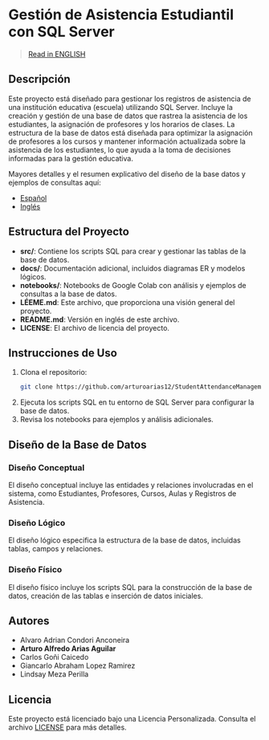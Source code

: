 # Gestión de Asistencia Estudiantil con SQL Server

> [Read in ENGLISH](README.md)

## Descripción
Este proyecto está diseñado para gestionar los registros de asistencia de una institución educativa (escuela) utilizando SQL Server. Incluye la creación y gestión de una base de datos que rastrea la asistencia de los estudiantes, la asignación de profesores y los horarios de clases. La estructura de la base de datos está diseñada para optimizar la asignación de profesores a los cursos y mantener información actualizada sobre la asistencia de los estudiantes, lo que ayuda a la toma de decisiones informadas para la gestión educativa.

Mayores detalles y el resumen explicativo del diseño de la base datos y ejemplos de consultas aquí:
- [Español](docs/RESUMEN_DEL_DISEÑO_Y_CONSULTAS.md)
- [Inglés](docs/DESIGN_EXPLANATION_AND_QUERIES.md)

## Estructura del Proyecto
- **src/**: Contiene los scripts SQL para crear y gestionar las tablas de la base de datos.
- **docs/**: Documentación adicional, incluidos diagramas ER y modelos lógicos.
- **notebooks/**: Notebooks de Google Colab con análisis y ejemplos de consultas a la base de datos.
- **LÉEME.md**: Este archivo, que proporciona una visión general del proyecto.
- **README.md**: Versión en inglés de este archivo.
- **LICENSE**: El archivo de licencia del proyecto.

## Instrucciones de Uso
1. Clona el repositorio:
   ```sh
   git clone https://github.com/arturoarias12/StudentAttendanceManagement_SQL/
   ```
2. Ejecuta los scripts SQL en tu entorno de SQL Server para configurar la base de datos.
3. Revisa los notebooks para ejemplos y análisis adicionales.

## Diseño de la Base de Datos

### Diseño Conceptual
El diseño conceptual incluye las entidades y relaciones involucradas en el sistema, como Estudiantes, Profesores, Cursos, Aulas y Registros de Asistencia.

### Diseño Lógico
El diseño lógico especifica la estructura de la base de datos, incluidas tablas, campos y relaciones.

### Diseño Físico
El diseño físico incluye los scripts SQL para la construcción de la base de datos, creación de las tablas e inserción de datos iniciales.

## Autores
- Alvaro Adrian Condori Anconeira
- **Arturo Alfredo Arias Aguilar**
- Carlos Goñi Caicedo
- Giancarlo Abraham Lopez Ramirez
- Lindsay Meza Perilla

## Licencia
Este proyecto está licenciado bajo una Licencia Personalizada. Consulta el archivo [LICENSE](LICENSE) para más detalles.
